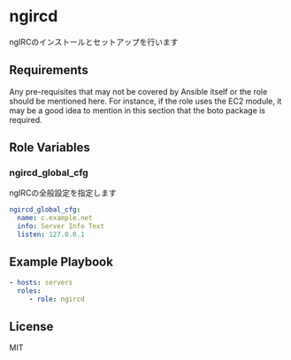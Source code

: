 ngircd
=========

ngIRCのインストールとセットアップを行います

Requirements
------------

Any pre-requisites that may not be covered by Ansible itself or the role should be mentioned here. For instance, if the role uses the EC2 module, it may be a good idea to mention in this section that the boto package is required.

Role Variables
--------------

### ngircd_global_cfg

ngIRCの全般設定を指定します

```yml
ngircd_global_cfg:
  name: c.example.net
  info: Server Info Text
  listen: 127.0.0.1
```


Example Playbook
----------------

```yml
- hosts: servers
  roles:
     - role: ngircd
```

License
-------

MIT
